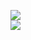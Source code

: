 [![](https://img.shields.io/badge/Made%20With-Github%20Spray-lightgrey.svg?style=for-the-badge&logo=github)](https://github.com/Annihil/github-spray#732)  
[![](https://i.imgur.com/2DrTn0Z.gif)](https://github.com/Annihil/github-spray)